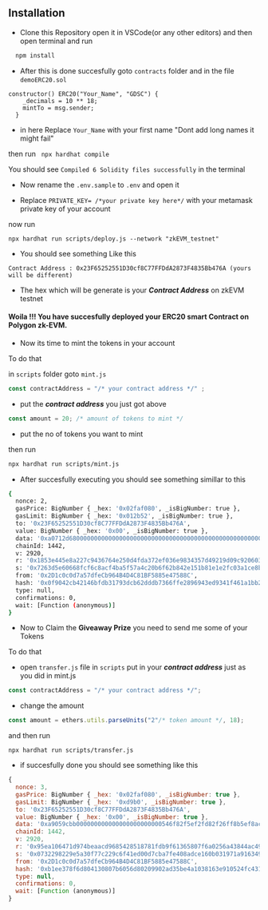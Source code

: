 
## Installation

- Clone this Repository open it in VSCode(or any other editors) and then open terminal and run

```bash
  npm install
```

- After this is done succesfully
goto ```contracts``` folder and in the file ```demoERC20.sol``` 

```solidity
constructor() ERC20("Your_Name", "GDSC") {
    _decimals = 10 ** 18;
    mintTo = msg.sender;
  }
```
- in here Replace ```Your_Name``` with your first name "Dont add long names it might fail"

then run ``` npx hardhat compile```

You should see ```Compiled 6 Solidity files successfully``` in the terminal

- Now rename the ```.env.sample``` to ```.env```
and open it

- Replace ```PRIVATE_KEY= /*your private key here*/``` with your metamask private key of your account

now run
```
npx hardhat run scripts/deploy.js --network "zkEVM_testnet"
```

- You should see something Like this

```Contract Address : 0x23F65252551D30cf8C77FFDdA2873F4835Bb476A (yours will be different)```

- The hex which will be generate is your ***Contract Address*** on zkEVM testnet

#### Woila !!! You have succesfully deployed your ERC20 smart Contract on Polygon zk-EVM.

- Now its time to mint the tokens in your account

To do that 

in ```scripts``` folder goto ```mint.js``` 

```javascript
const contractAddress = "/* your contract address */" ;
```

- put the ***contract address*** you just got above



```js
const amount = 20; /* amount of tokens to mint */
```
- put the no of tokens you want to mint

then run 
```bash 
npx hardhat run scripts/mint.js
```
- After succesfully executing you should see something simillar to this

```bash 
{
  nonce: 2,
  gasPrice: BigNumber { _hex: '0x02faf080', _isBigNumber: true },
  gasLimit: BigNumber { _hex: '0x012b52', _isBigNumber: true },
  to: '0x23F65252551D30cf8C77FFDdA2873F4835Bb476A',
  value: BigNumber { _hex: '0x00', _isBigNumber: true },
  data: '0xa0712d680000000000000000000000000000000000000000000000000000000000000014',
  chainId: 1442,
  v: 2920,
  r: '0x1853e445e8a227c9436764e250d4fda372ef036e9834357d49219d09c9206034',
  s: '0x7263d5e60668fcf6c8acf4ba5f57a4c20b6f62b842e151b81e1e2fc03a1ce8bf',
  from: '0x2D1c0c0d7a57dfeCb964B4D4C81BF5885e47588C',
  hash: '0x0f9042cb42146bfdb31793dcb62dddb7366ffe2896943ed9341f461a1bb25b59',
  type: null,
  confirmations: 0,
  wait: [Function (anonymous)]
}
```

- Now to Claim the **Giveaway Prize** you need to send me some of your Tokens

To do that 

- open ```transfer.js``` file in ```scripts``` put in your ***contract address*** just as you did in mint.js
```js
const contractAddress = "/* your contract address */";
```

- change the amount 
```js
const amount = ethers.utils.parseUnits("2"/* token amount */, 18);
```

and then run

```npx hardhat run scripts/transfer.js```

- if succesfully done you should see something like this 

```js
{
  nonce: 3,
  gasPrice: BigNumber { _hex: '0x02faf080', _isBigNumber: true },
  gasLimit: BigNumber { _hex: '0xd9b0', _isBigNumber: true },
  to: '0x23F65252551D30cf8C77FFDdA2873F4835Bb476A',
  value: BigNumber { _hex: '0x00', _isBigNumber: true },
  data: '0xa9059cbb000000000000000000000000546f82f5ef2fd82f26ff8b5ef8ac9f14b953424e0000000000000000000000000000000000000000000000000000000000000002',
  chainId: 1442,
  v: 2920,
  r: '0x95ea106471d974beaacd9685428518781fdb9f61365807f6a0256a43844ac493',
  s: '0x0732298229e5a30f77c229c6f41ed00d7cba7fe408adce160b031971a916349f',
  from: '0x2D1c0c0d7a57dfeCb964B4D4C81BF5885e47588C',
  hash: '0xb1ee378f6d804130807b6056d80209902ad35be4a1038163e910524fc4316061',
  type: null,
  confirmations: 0,
  wait: [Function (anonymous)]
}
```



